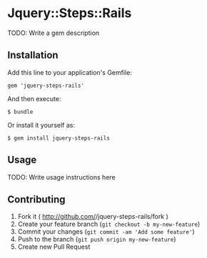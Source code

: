 # Jquery::Steps::Rails

TODO: Write a gem description

## Installation

Add this line to your application's Gemfile:

    gem 'jquery-steps-rails'

And then execute:

    $ bundle

Or install it yourself as:

    $ gem install jquery-steps-rails

## Usage

TODO: Write usage instructions here

## Contributing

1. Fork it ( http://github.com/<my-github-username>/jquery-steps-rails/fork )
2. Create your feature branch (`git checkout -b my-new-feature`)
3. Commit your changes (`git commit -am 'Add some feature'`)
4. Push to the branch (`git push origin my-new-feature`)
5. Create new Pull Request
